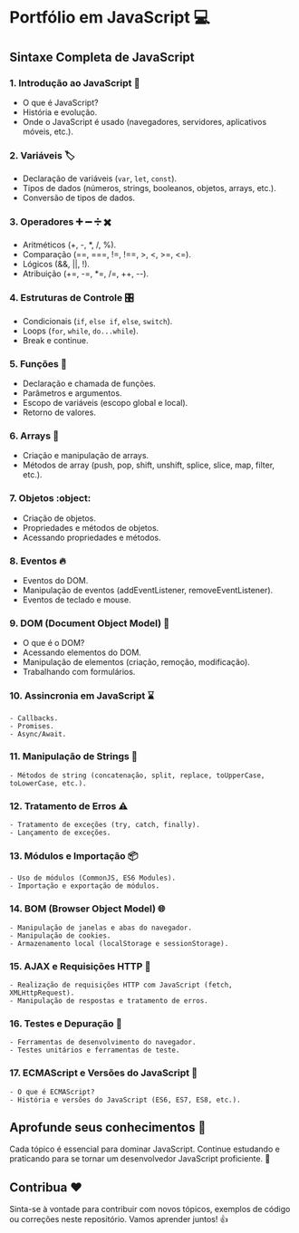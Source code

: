 # Portfólio em JavaScript :computer:

## Sintaxe Completa de JavaScript

### 1. Introdução ao JavaScript :book:
   - O que é JavaScript?
   - História e evolução.
   - Onde o JavaScript é usado (navegadores, servidores, aplicativos móveis, etc.).

### 2. Variáveis :label:
   - Declaração de variáveis (`var`, `let`, `const`).
   - Tipos de dados (números, strings, booleanos, objetos, arrays, etc.).
   - Conversão de tipos de dados.

### 3. Operadores :heavy_plus_sign: :heavy_minus_sign: :heavy_division_sign: :heavy_multiplication_x:
   - Aritméticos (+, -, *, /, %).
   - Comparação (==, ===, !=, !==, >, <, >=, <=).
   - Lógicos (&&, ||, !).
   - Atribuição (+=, -=, *=, /=, ++, --).

### 4. Estruturas de Controle :control_knobs:
   - Condicionais (`if`, `else if`, `else`, `switch`).
   - Loops (`for`, `while`, `do...while`).
   - Break e continue.

### 5. Funções :calling:
   - Declaração e chamada de funções.
   - Parâmetros e argumentos.
   - Escopo de variáveis (escopo global e local).
   - Retorno de valores.

### 6. Arrays :1234:
   - Criação e manipulação de arrays.
   - Métodos de array (push, pop, shift, unshift, splice, slice, map, filter, etc.).

### 7. Objetos :object:
   - Criação de objetos.
   - Propriedades e métodos de objetos.
   - Acessando propriedades e métodos.

### 8. Eventos :fire:
   - Eventos do DOM.
   - Manipulação de eventos (addEventListener, removeEventListener).
   - Eventos de teclado e mouse.

### 9. DOM (Document Object Model) :page_with_curl:
   - O que é o DOM?
   - Acessando elementos do DOM.
   - Manipulação de elementos (criação, remoção, modificação).
   - Trabalhando com formulários.

### 10. Assincronia em JavaScript :hourglass:
    - Callbacks.
    - Promises.
    - Async/Await.

### 11. Manipulação de Strings :abcd:
    - Métodos de string (concatenação, split, replace, toUpperCase, toLowerCase, etc.).

### 12. Tratamento de Erros :warning:
    - Tratamento de exceções (try, catch, finally).
    - Lançamento de exceções.

### 13. Módulos e Importação :package:
    - Uso de módulos (CommonJS, ES6 Modules).
    - Importação e exportação de módulos.

### 14. BOM (Browser Object Model) :globe_with_meridians:
    - Manipulação de janelas e abas do navegador.
    - Manipulação de cookies.
    - Armazenamento local (localStorage e sessionStorage).

### 15. AJAX e Requisições HTTP :arrows_counterclockwise:
    - Realização de requisições HTTP com JavaScript (fetch, XMLHttpRequest).
    - Manipulação de respostas e tratamento de erros.

### 16. Testes e Depuração :bug:
    - Ferramentas de desenvolvimento do navegador.
    - Testes unitários e ferramentas de teste.

### 17. ECMAScript e Versões do JavaScript :bookmark:
    - O que é ECMAScript?
    - História e versões do JavaScript (ES6, ES7, ES8, etc.).

## Aprofunde seus conhecimentos :muscle:
Cada tópico é essencial para dominar JavaScript. Continue estudando e praticando para se tornar um desenvolvedor JavaScript proficiente. :rocket:

## Contribua :heart:
Sinta-se à vontade para contribuir com novos tópicos, exemplos de código ou correções neste repositório. Vamos aprender juntos! :thumbsup:

